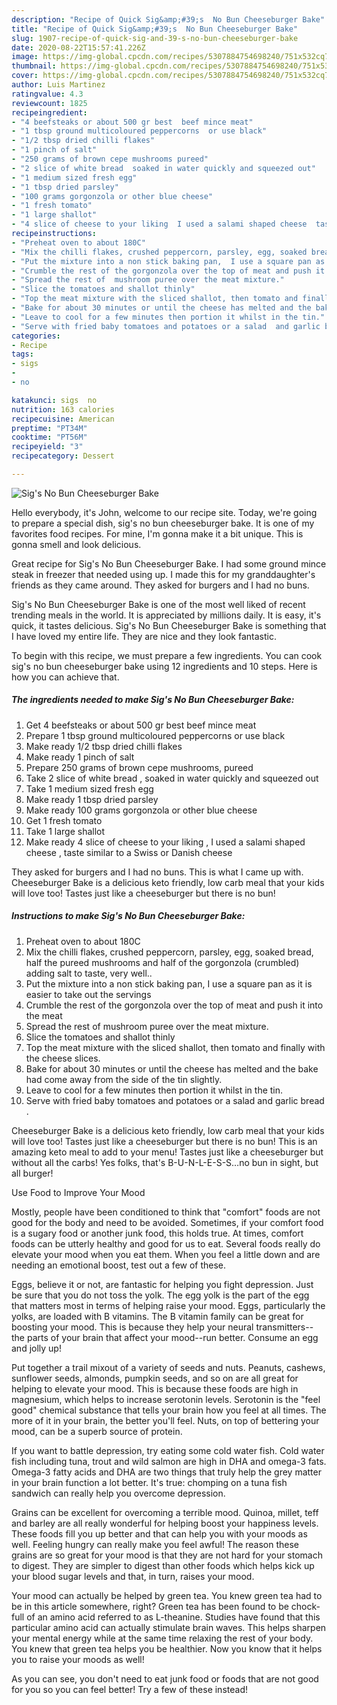 ```yaml
---
description: "Recipe of Quick Sig&amp;#39;s  No Bun Cheeseburger Bake"
title: "Recipe of Quick Sig&amp;#39;s  No Bun Cheeseburger Bake"
slug: 1907-recipe-of-quick-sig-and-39-s-no-bun-cheeseburger-bake
date: 2020-08-22T15:57:41.226Z
image: https://img-global.cpcdn.com/recipes/5307884754698240/751x532cq70/sigs-no-bun-cheeseburger-bake-recipe-main-photo.jpg
thumbnail: https://img-global.cpcdn.com/recipes/5307884754698240/751x532cq70/sigs-no-bun-cheeseburger-bake-recipe-main-photo.jpg
cover: https://img-global.cpcdn.com/recipes/5307884754698240/751x532cq70/sigs-no-bun-cheeseburger-bake-recipe-main-photo.jpg
author: Luis Martinez
ratingvalue: 4.3
reviewcount: 1825
recipeingredient:
- "4 beefsteaks or about 500 gr best  beef mince meat"
- "1 tbsp ground multicoloured peppercorns  or use black"
- "1/2 tbsp dried chilli flakes"
- "1 pinch of salt"
- "250 grams of brown cepe mushrooms pureed"
- "2 slice of white bread  soaked in water quickly and squeezed out"
- "1 medium sized fresh egg"
- "1 tbsp dried parsley"
- "100 grams gorgonzola or other blue cheese"
- "1 fresh tomato"
- "1 large shallot"
- "4 slice of cheese to your liking  I used a salami shaped cheese  taste similar to a Swiss or Danish cheese"
recipeinstructions:
- "Preheat oven to about 180C"
- "Mix the chilli flakes, crushed peppercorn, parsley, egg, soaked bread, half the pureed mushrooms and half of the gorgonzola (crumbled) adding salt to taste, very well.."
- "Put the mixture into a non stick baking pan,  I use a square pan as it is easier to take out the servings"
- "Crumble the rest of the gorgonzola over the top of meat and push it into the meat"
- "Spread the rest of  mushroom puree over the meat mixture."
- "Slice the tomatoes and shallot thinly"
- "Top the meat mixture with the sliced shallot, then tomato and finally with the cheese slices."
- "Bake for about 30 minutes or until the cheese has melted and the bake had come away from the side of the tin slightly."
- "Leave to cool for a few minutes then portion it whilst in the tin."
- "Serve with fried baby tomatoes and potatoes or a salad  and garlic bread ."
categories:
- Recipe
tags:
- sigs
- 
- no

katakunci: sigs  no 
nutrition: 163 calories
recipecuisine: American
preptime: "PT34M"
cooktime: "PT56M"
recipeyield: "3"
recipecategory: Dessert

---
```



![Sig&#39;s  No Bun Cheeseburger Bake](https://img-global.cpcdn.com/recipes/5307884754698240/751x532cq70/sigs-no-bun-cheeseburger-bake-recipe-main-photo.jpg)

Hello everybody, it's John, welcome to our recipe site. Today, we're going to prepare a special dish, sig&#39;s  no bun cheeseburger bake. It is one of my favorites food recipes. For mine, I'm gonna make it a bit unique. This is gonna smell and look delicious.

Great recipe for Sig&#39;s No Bun Cheeseburger Bake. I had some ground mince steak in freezer that needed using up. I made this for my granddaughter&#39;s friends as they came around. They asked for burgers and I had no buns.

Sig&#39;s  No Bun Cheeseburger Bake is one of the most well liked of recent trending meals in the world. It is appreciated by millions daily. It is easy, it's quick, it tastes delicious. Sig&#39;s  No Bun Cheeseburger Bake is something that I have loved my entire life. They are nice and they look fantastic.


To begin with this recipe, we must prepare a few ingredients. You can cook sig&#39;s  no bun cheeseburger bake using 12 ingredients and 10 steps. Here is how you can achieve that.

<!--inarticleads1-->

##### The ingredients needed to make Sig&#39;s  No Bun Cheeseburger Bake:

1. Get 4 beefsteaks or about 500 gr best  beef mince meat
1. Prepare 1 tbsp ground multicoloured peppercorns  or use black
1. Make ready 1/2 tbsp dried chilli flakes
1. Make ready 1 pinch of salt
1. Prepare 250 grams of brown cepe mushrooms, pureed
1. Take 2 slice of white bread , soaked in water quickly and squeezed out
1. Take 1 medium sized fresh egg
1. Make ready 1 tbsp dried parsley
1. Make ready 100 grams gorgonzola or other blue cheese
1. Get 1 fresh tomato
1. Take 1 large shallot
1. Make ready 4 slice of cheese to your liking , I used a salami shaped cheese , taste similar to a Swiss or Danish cheese


They asked for burgers and I had no buns. This is what I came up with. Cheeseburger Bake is a delicious keto friendly, low carb meal that your kids will love too! Tastes just like a cheeseburger but there is no bun! 

<!--inarticleads2-->

##### Instructions to make Sig&#39;s  No Bun Cheeseburger Bake:

1. Preheat oven to about 180C
1. Mix the chilli flakes, crushed peppercorn, parsley, egg, soaked bread, half the pureed mushrooms and half of the gorgonzola (crumbled) adding salt to taste, very well..
1. Put the mixture into a non stick baking pan,  I use a square pan as it is easier to take out the servings
1. Crumble the rest of the gorgonzola over the top of meat and push it into the meat
1. Spread the rest of  mushroom puree over the meat mixture.
1. Slice the tomatoes and shallot thinly
1. Top the meat mixture with the sliced shallot, then tomato and finally with the cheese slices.
1. Bake for about 30 minutes or until the cheese has melted and the bake had come away from the side of the tin slightly.
1. Leave to cool for a few minutes then portion it whilst in the tin.
1. Serve with fried baby tomatoes and potatoes or a salad  and garlic bread .


Cheeseburger Bake is a delicious keto friendly, low carb meal that your kids will love too! Tastes just like a cheeseburger but there is no bun! This is an amazing keto meal to add to your menu! Tastes just like a cheeseburger but without all the carbs! Yes folks, that&#39;s B-U-N-L-E-S-S…no bun in sight, but all burger! 

Use Food to Improve Your Mood


Mostly, people have been conditioned to think that "comfort" foods are not good for the body and need to be avoided. Sometimes, if your comfort food is a sugary food or another junk food, this holds true. At times, comfort foods can be utterly healthy and good for us to eat. Several foods really do elevate your mood when you eat them. When you feel a little down and are needing an emotional boost, test out a few of these.

Eggs, believe it or not, are fantastic for helping you fight depression. Just be sure that you do not toss the yolk. The egg yolk is the part of the egg that matters most in terms of helping raise your mood. Eggs, particularly the yolks, are loaded with B vitamins. The B vitamin family can be great for boosting your mood. This is because they help your neural transmitters--the parts of your brain that affect your mood--run better. Consume an egg and jolly up!

Put together a trail mixout of a variety of seeds and nuts. Peanuts, cashews, sunflower seeds, almonds, pumpkin seeds, and so on are all great for helping to elevate your mood. This is because these foods are high in magnesium, which helps to increase serotonin levels. Serotonin is the "feel good" chemical substance that tells your brain how you feel at all times. The more of it in your brain, the better you'll feel. Nuts, on top of bettering your mood, can be a superb source of protein.

If you want to battle depression, try eating some cold water fish. Cold water fish including tuna, trout and wild salmon are high in DHA and omega-3 fats. Omega-3 fatty acids and DHA are two things that truly help the grey matter in your brain function a lot better. It's true: chomping on a tuna fish sandwich can really help you overcome depression. 

Grains can be excellent for overcoming a terrible mood. Quinoa, millet, teff and barley are all really wonderful for helping boost your happiness levels. These foods fill you up better and that can help you with your moods as well. Feeling hungry can really make you feel awful! The reason these grains are so great for your mood is that they are not hard for your stomach to digest. They are simpler to digest than other foods which helps kick up your blood sugar levels and that, in turn, raises your mood.

Your mood can actually be helped by green tea. You knew green tea had to be in this article somewhere, right? Green tea has been found to be chock-full of an amino acid referred to as L-theanine. Studies have found that this particular amino acid can actually stimulate brain waves. This helps sharpen your mental energy while at the same time relaxing the rest of your body. You knew that green tea helps you be healthier. Now you know that it helps you to raise your moods as well!

As you can see, you don't need to eat junk food or foods that are not good for you so you can feel better! Try a few of these instead!

